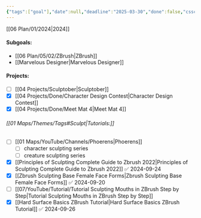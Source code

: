 ```yaml
---
{"tags":["goal"],"date":null,"deadline":"2025-03-30","done":false,"cssclasses":["page-cyan","Wednesday","daily"],"dg-publish":true,"permalink":"/06-plan/05/00/sculpting/","contentClasses":"page-cyan Wednesday daily","dgPassFrontmatter":true,"noteIcon":"","created":"2025-01-21T01:20:17.355+10:00","updated":"2025-01-28T04:27:39.559+10:00"}
---
```


[[06 Plan/01/2024\|2024]]
#### Subgoals:
-  [[06 Plan/05/02/ZBrush\|ZBrush]]
- [[Marvelous Designer\|Marvelous Designer]]
#### Projects:
- [ ] [[04 Projects/Sculptober\|Sculptober]]
- [x] [[04 Projects/Done/Character Design Contest\|Character Design Contest]]
- [x] [[04 Projects/Done/Meet Mat 4\|Meet Mat 4]]
###### [[01 Maps/Themes/Tags#Sculpt\|Tutorials:]]
- [ ] [[01 Maps/YouTube/Channels/Phoerens\|Phoerens]]  
	- [ ] character sculpting series
	- [ ] creature sculpting series
- [x] [[Principles of Sculpting  Complete Guide to Zbrush 2022\|Principles of Sculpting  Complete Guide to Zbrush 2022]] ✅ 2024-09-24
- [x] [[Zbrush Sculpting  Base Female Face Forms\|Zbrush Sculpting  Base Female Face Forms]] ✅ 2024-09-20
- [ ] [[07/YouTube/Tutorial/Tutorial Sculpting Mouths in ZBrush  Step by Step\|Tutorial Sculpting Mouths in ZBrush  Step by Step]]
- [x] [[Hard Surface Basics  ZBrush Tutorial\|Hard Surface Basics  ZBrush Tutorial]] ✅ 2024-09-26
